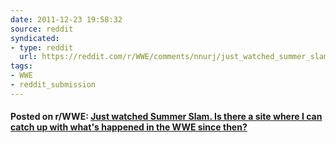 ```yaml
---
date: 2011-12-23 19:58:32
source: reddit
syndicated:
- type: reddit
  url: https://reddit.com/r/WWE/comments/nnurj/just_watched_summer_slam_is_there_a_site_where_i/
tags:
- WWE
- reddit_submission
---
```


#### Posted on r/WWE: [Just watched Summer Slam. Is there a site where I can catch up with what's happened in the WWE since then?](https://reddit.com/r/WWE/comments/nnurj/just_watched_summer_slam_is_there_a_site_where_i/)